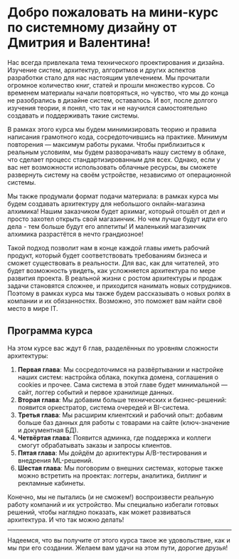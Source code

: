 # Добро пожаловать на мини-курс по системному дизайну от Дмитрия и Валентина!

Нас всегда привлекала тема технического проектирования и дизайна. Изучение систем, архитектур, алгоритмов и других аспектов разработки стало для нас настоящим увлечением. Мы прочитали огромное количество книг, статей и прошли множество курсов. Со временем материалы начали повторяться, но чувство, что мы до конца не разобрались в дизайне систем, оставалось. И вот, после долгого изучения теории, я понял, что так и не научился самостоятельно создавать и поддерживать такие системы.

В рамках этого курса мы будем минимизировать теорию и правила написания грамотного кода, сосредоточившись на практике. Минимум повторения — максимум работы руками. Чтобы приблизиться к реальным условиям, мы будем разворачивать нашу систему в облаке, что сделает процесс стандартизированным для всех. Однако, если у вас нет возможности использовать облачные ресурсы, вы сможете развернуть систему на своём устройстве, независимо от операционной системы.

Мы также продумали формат подачи материала: в рамках курса мы будем создавать архитектуру для небольшого онлайн-магазина алхимика! Нашим заказчиком будет архимаг, который отошёл от дел и просто захотел открыть свой магазинчик. Но чем лучше будут идти его дела - тем больше будут его аппетиты! И маленький магазинчик алхимика разрастётся в нечто грандиозное! 

Такой подход позволит нам в конце каждой главы иметь рабочий продукт, который будет соответствовать требованиям бизнеса и сможет существовать в реальности. Для вас, как для читателей, это будет возможность увидеть, как усложняется архитектура по мере развития проекта. В реальной жизни с ростом архитектуры и продаж задачи становятся сложнее, и приходится нанимать новых сотрудников. Поэтому в рамках курса мы также будем рассказывать о новых ролях в компании и их обязанностях. Возможно, это поможет вам найти своё место в мире IT.

## Программа курса

На этом курсе вас ждут 6 глав, разделённых по уровням сложности архитектуры:

1. **Первая глава**: Мы сосредоточимся на развёртывании и настройке наших систем: настройка облака, покупка домена, соглашения о cookies и прочее. Сама система в этой главе будет минимальной — сайт, логгер событий и первое хранилище данных.
2. **Вторая глава**: Мы добавим больше технических и бизнес-решений: появится оркестратор, система очередей и BI-система.
3. **Третья глава**: Мы расширим клиентский и рабочий опыт: добавим больше баз данных для работы с товарами на сайте (ключ-значение и документная БД).
4. **Четвёртая глава**: Появится админка, где поддержка и коллеги смогут обрабатывать заказы и запросы клиентов.
5. **Пятая глава**: Мы дойдём до архитектуры A/B-тестирования и внедрения ML-решений.
6. **Шестая глава**: Мы поговорим о внешних системах, которые также можно встретить на проектах: логгеры, аналитика, биллинг и рекламные кабинеты.

Конечно, мы не пытались (и не сможем!) воспроизвести реальную работу компаний и их устройство. Мы специально избегали готовых решений, чтобы наглядно показать, как может развиваться архитектура. И что так можно делать!

---

Надеемся, что вы получите от этого курса такое же удовольствие, как и мы при его создании. Желаем вам удачи на этом пути, дорогие друзья!
